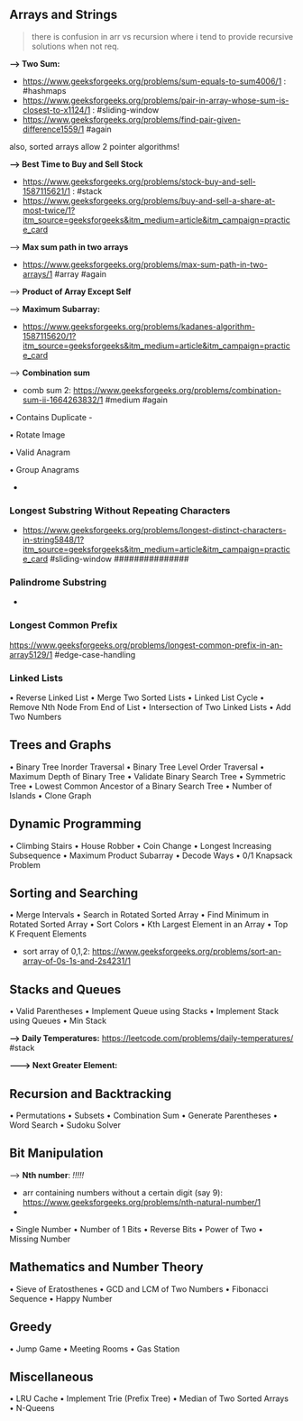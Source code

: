 
## Arrays and Strings


> there is confusion in arr vs recursion where i tend to provide recursive solutions when not req.


**--> Two Sum:**
- https://www.geeksforgeeks.org/problems/sum-equals-to-sum4006/1 : #hashmaps
- https://www.geeksforgeeks.org/problems/pair-in-array-whose-sum-is-closest-to-x1124/1 :  #sliding-window
- https://www.geeksforgeeks.org/problems/find-pair-given-difference1559/1 #again


also, sorted arrays allow 2 pointer algorithms!


**--> Best Time to Buy and Sell Stock**
- https://www.geeksforgeeks.org/problems/stock-buy-and-sell-1587115621/1 : #stack
- https://www.geeksforgeeks.org/problems/buy-and-sell-a-share-at-most-twice/1?itm_source=geeksforgeeks&itm_medium=article&itm_campaign=practice_card

--> **Max sum path in two arrays**
- https://www.geeksforgeeks.org/problems/max-sum-path-in-two-arrays/1 #array #again


--> **Product of Array Except Self**


--> **Maximum Subarray:**
- https://www.geeksforgeeks.org/problems/kadanes-algorithm-1587115620/1?itm_source=geeksforgeeks&itm_medium=article&itm_campaign=practice_card

--> **Combination sum**
- comb sum 2: https://www.geeksforgeeks.org/problems/combination-sum-ii-1664263832/1 #medium #again 


•	Contains Duplicate
	- 
	
•	Rotate Image

•	Valid Anagram

•	Group Anagrams

- 
### Longest Substring Without Repeating Characters

- https://www.geeksforgeeks.org/problems/longest-distinct-characters-in-string5848/1?itm_source=geeksforgeeks&itm_medium=article&itm_campaign=practice_card #sliding-window ###############


### Palindrome Substring

- 


### Longest Common Prefix
  https://www.geeksforgeeks.org/problems/longest-common-prefix-in-an-array5129/1 #edge-case-handling



### Linked Lists

•	Reverse Linked List
•	Merge Two Sorted Lists
•	Linked List Cycle
•	Remove Nth Node From End of List
•	Intersection of Two Linked Lists
•	Add Two Numbers

## Trees and Graphs

•	Binary Tree Inorder Traversal
•	Binary Tree Level Order Traversal
•	Maximum Depth of Binary Tree
•	Validate Binary Search Tree
•	Symmetric Tree
•	Lowest Common Ancestor of a Binary Search Tree
•	Number of Islands
•	Clone Graph

## Dynamic Programming

•	Climbing Stairs
•	House Robber
•	Coin Change
•	Longest Increasing Subsequence
•	Maximum Product Subarray
•	Decode Ways
•	0/1 Knapsack Problem

## Sorting and Searching

•	Merge Intervals
•	Search in Rotated Sorted Array
•	Find Minimum in Rotated Sorted Array
•	Sort Colors
•	Kth Largest Element in an Array
•	Top K Frequent Elements
- sort array of 0,1,2: https://www.geeksforgeeks.org/problems/sort-an-array-of-0s-1s-and-2s4231/1

## Stacks and Queues

•	Valid Parentheses
•	Implement Queue using Stacks
•	Implement Stack using Queues
•	Min Stack

**--> Daily Temperatures:**
https://leetcode.com/problems/daily-temperatures/ #stack 

**---> Next Greater Element:**


## Recursion and Backtracking

•	Permutations
•	Subsets
•	Combination Sum
•	Generate Parentheses
•	Word Search
•	Sudoku Solver

## Bit Manipulation

--> **Nth number**:                *!!!!!*
- arr containing numbers without a certain digit (say 9): https://www.geeksforgeeks.org/problems/nth-natural-number/1
- 
•	Single Number
•	Number of 1 Bits
•	Reverse Bits
•	Power of Two
•	Missing Number


## Mathematics and Number Theory

•	Sieve of Eratosthenes
•	GCD and LCM of Two Numbers
•	Fibonacci Sequence
•	Happy Number

## Greedy

•	Jump Game
•	Meeting Rooms
•	Gas Station

## Miscellaneous

•	LRU Cache
•	Implement Trie (Prefix Tree)
•	Median of Two Sorted Arrays
•	N-Queens